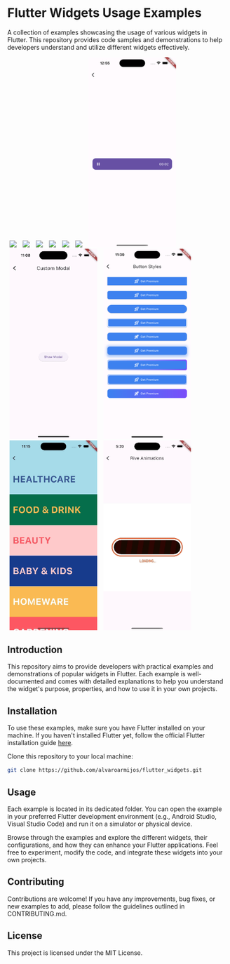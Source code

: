 # Flutter Widgets Usage Examples

A collection of examples showcasing the usage of various widgets in Flutter. This repository provides code samples and demonstrations to help developers understand and utilize different widgets effectively.

<p>
    <img src="./docs/sliver_app_bar.png" width="200"/ hspace="5"> 
    <img src="./docs/tab_bar_page_selector.png" width="200"/ hspace="5">
    <img src="./docs/water_animation.png" width="200"/ hspace="5">
    <img src="./docs/ripple_animation.png" width="200"/ hspace="5">
    <img src="./docs/sliders.png" width="200"/ hspace="5">
    <img src="./docs/loading_variants.png" width="200"/ hspace="5">
    <img src="./docs/play_animated_button.png" width="200"/ hspace="5">
    <img src="./docs/custom_modal.gif" width="200"/ hspace="5">
    <img src="./docs/button_styles.png" width="200"/ hspace="5">
    <img src="./docs/menu_ui_animation.gif" width="200"/ hspace="5">
    <img src="./docs/miner_loading.gif" width="200"/ hspace="5">
</p>

## Introduction

This repository aims to provide developers with practical examples and demonstrations of popular widgets in Flutter. Each example is well-documented and comes with detailed explanations to help you understand the widget's purpose, properties, and how to use it in your own projects.

## Installation

To use these examples, make sure you have Flutter installed on your machine. If you haven't installed Flutter yet, follow the official Flutter installation guide [here](https://flutter.dev/docs/get-started/install).

Clone this repository to your local machine:

```bash
git clone https://github.com/alvaroarmijos/flutter_widgets.git

```

## Usage
Each example is located in its dedicated folder. You can open the example in your preferred Flutter development environment (e.g., Android Studio, Visual Studio Code) and run it on a simulator or physical device.

Browse through the examples and explore the different widgets, their configurations, and how they can enhance your Flutter applications. Feel free to experiment, modify the code, and integrate these widgets into your own projects.

## Contributing
Contributions are welcome! If you have any improvements, bug fixes, or new examples to add, please follow the guidelines outlined in CONTRIBUTING.md.

## License
This project is licensed under the MIT License.
